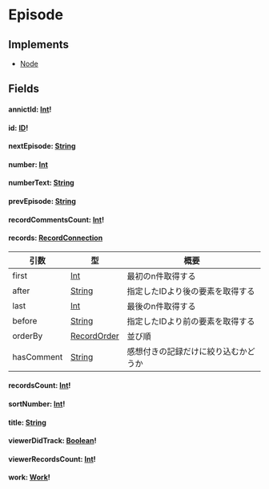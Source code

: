 # Episode

## Implements

- [Node](/api/graphql/interfaces/node.md)


## Fields

#### annictId: [Int](/api/graphql/scalars/int.md)!

#### id: [ID](/api/graphql/scalars/id.md)!

#### nextEpisode: [String](/api/graphql/objects/episode.md)

#### number: [Int](/api/graphql/scalars/int.md)

#### numberText: [String](/api/graphql/scalars/string.md)

#### prevEpisode: [String](/api/graphql/objects/episode.md)

#### recordCommentsCount: [Int](/api/graphql/scalars/int.md)!

#### records: [RecordConnection](/api/graphql/objects/record-connection.md)

| 引数 | 型 | 概要 |
| --- | --- | --- |
| first | [Int](/api/graphql/scalars/int.md) | 最初のn件取得する |
| after | [String](/api/graphql/scalars/string.md) | 指定したIDより後の要素を取得する |
| last | [Int](/api/graphql/scalars/int.md) | 最後のn件取得する |
| before | [String](/api/graphql/scalars/string.md) | 指定したIDより前の要素を取得する |
| orderBy | [RecordOrder](/api/graphql/input-objects/record-order.md) | 並び順 |
| hasComment | [String](/api/graphql/scalars/boolean.md) | 感想付きの記録だけに絞り込むかどうか |

#### recordsCount: [Int](/api/graphql/scalars/int.md)!

#### sortNumber: [Int](/api/graphql/scalars/int.md)!

#### title: [String](/api/graphql/scalars/string.md)

#### viewerDidTrack: [Boolean](/api/graphql/scalars/boolean.md)!

#### viewerRecordsCount: [Int](/api/graphql/scalars/int.md)!

#### work: [Work](/api/graphql/objects/work.md)!
